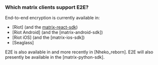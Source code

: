 ### Which matrix clients support E2E?

End-to-end encryption is currently available in:

* [Riot] (and the [matrix-react-sdk](https://github.com/matrix-org/matrix-react-sdk))
* [Riot Android] (and the [matrix-android-sdk])
* [Riot iOS] (and the [matrix-ios-sdk])
* [Seaglass]

E2E is also available in and more recently in [Nheko_reborn]. E2E will also presently be available in the [matrix-python-sdk].